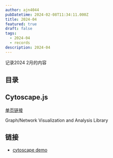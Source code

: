 ```yaml
---
author: ajn4044
pubDatetime: 2024-02-08T11:34:11.000Z
title: 2024-04
featured: true
draft: false
tags:
  - 2024-04
  - records
description: 2024-04
---
```


记录2024 2月的内容

## 目录

## Cytoscape.js

[单页链接](/notes_astro3/fantastic/cytoscape)

Graph/Network Visualization and Analysis Library

## 链接

- [cytoscape demo](https://js.cytoscape.org/#demos)
